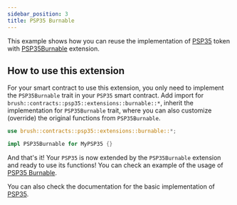 ```yaml
---
sidebar_position: 3
title: PSP35 Burnable
---
```


This example shows how you can reuse the implementation of [PSP35](https://github.com/Supercolony-net/openbrush-contracts/tree/main/contracts/token/psp35) token with [PSP35Burnable](https://github.com/Supercolony-net/openbrush-contracts/tree/main/contracts/token/psp35/src/extensions/burnable.rs) extension.

## How to use this extension

For your smart contract to use this extension, you only need to implement the `PSP35Burnable` trait in your `PSP35` smart contract. Add import for `brush::contracts::psp35::extensions::burnable::*`, inherit the implementation for `PSP35Burnable` trait, where you can also customize (override) the original functions from `PSP35Burnable`.

```rust
use brush::contracts::psp35::extensions::burnable::*;

impl PSP35Burnable for MyPSP35 {}
```

And that's it! Your `PSP35` is now extended by the `PSP35Burnable` extension and ready to use its functions!
You can check an example of the usage of [PSP35 Burnable](https://github.com/Supercolony-net/openbrush-contracts/tree/main/examples/psp35_extensions/burnable).

You can also check the documentation for the basic implementation of [PSP35](/smart-contracts/PSP35/psp35).
